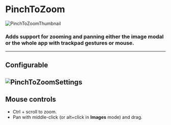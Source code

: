 # PinchToZoom

![PinchToZoomThumbnail](https://user-images.githubusercontent.com/7241851/147308002-ffdd2b0a-8c9b-4e72-b973-88f641bfda8f.png)

### Adds support for zooming and panning either the image modal or the whole app with trackpad gestures or mouse.
---
## Configurable
![PinchToZoomSettings](https://user-images.githubusercontent.com/7241851/147398735-3fbf1635-68a3-4d5f-8829-4087cff70c2c.png)
---
## Mouse controls
- Ctrl + scroll to zoom.
- Pan with middle-click (or alt+click in **Images** mode) and drag.
